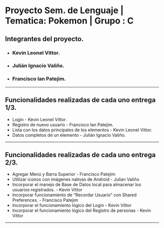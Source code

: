 # Proyecto Sem. de Lenguaje | Tematica: Pokemon | Grupo : C
## Integrantes del proyecto.
- ### Kevin Leonel Vittor.
- ### Julián Ignacio Valiño.
- ### Francisco Ian Patejim.

---
## Funcionalidades realizadas de cada uno entrega 1/3.
- Login - Kevin Leonel Vittor.
- Registro de nuevo usuario - Francisco Ian Patejim.
- Lista con los datos principales de los elementos - Kevin Leonel Vittor.
- Datos completos de un elemento - Julián Ignacio Valiño.
---
## Funcionalidades realizadas de cada uno entrega 2/3.
- Agregar Menú y Barra Superior - Francisco Patejim
- Utilizar iconos con imágenes nativas de Android - Julian Valiño
- Incorporar el manejo de Base de Datos local para almacenar los usuarios registrados. - Kevin Vittor
- Incorporar funcionamiento de “Recordar Usuario” con Shared Preferences. - Francisco Patejim
- Incorporar el funcionamiento lógico del Login - Kevin Vittor
- Incorporar el funcionamiento lógico del Registro de personas - Kevin Vittor
---
